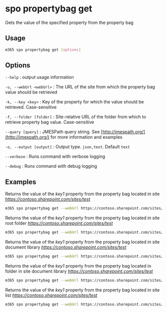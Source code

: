 # spo propertybag get

Gets the value of the specified property from the property bag

## Usage

```sh
m365 spo propertybag get [options]
```

## Options

`--help`
: output usage information

`-u, --webUrl <webUrl>`
: The URL of the site from which the property bag value should be retrieved

`-k, --key <key>`
: Key of the property for which the value should be retrieved. Case-sensitive

`-f, --folder [folder]`
: Site-relative URL of the folder from which to retrieve property bag value. Case-sensitive

`--query [query]`
: JMESPath query string. See [http://jmespath.org/](http://jmespath.org/) for more information and examples

`-o, --output [output]`
: Output type. `json,text`. Default `text`

`--verbose`
: Runs command with verbose logging

`--debug`
: Runs command with debug logging

## Examples

Returns the value of the _key1_ property from the property bag located in site _https://contoso.sharepoint.com/sites/test_

```sh
m365 spo propertybag get --webUrl https://contoso.sharepoint.com/sites/test --key key1
```

Returns the value of the _key1_ property from the property bag located in site root folder _https://contoso.sharepoint.com/sites/test_

```sh
m365 spo propertybag get --webUrl https://contoso.sharepoint.com/sites/test --key key1 --folder /
```

Returns the value of the _key1_ property from the property bag located in site document library _https://contoso.sharepoint.com/sites/test_

```sh
m365 spo propertybag get --webUrl https://contoso.sharepoint.com/sites/test --key key1 --folder '/Shared Documents'
```

Returns the value of the _key1_ property from the property bag located in folder in site document library _https://contoso.sharepoint.com/sites/test_

```sh
m365 spo propertybag get --webUrl https://contoso.sharepoint.com/sites/test --key key1 --folder '/Shared Documents/MyFolder'
```

Returns the value of the _key1_ property from the property bag located in site list _https://contoso.sharepoint.com/sites/test_

```sh
m365 spo propertybag get --webUrl https://contoso.sharepoint.com/sites/test --key key1 --folder /Lists/MyList
```